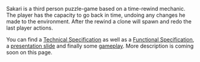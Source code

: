 Sakari is a third person puzzle-game based on a time-rewind mechanic. The player has the capacity to go back in time, undoing any changes he made to the environment. After the rewind a clone will spawn and redo the last player actions.

You can find a [Technical Specification](https://docs.google.com/document/d/12vj44lDymhJKfAKiIRpKwcfKzFnZFOHtr8iBPGJj0D4/edit?usp=sharing) as well as a [Functional Specification](https://docs.google.com/document/d/1yL020lj_8zzkcGuZpvFc7pyeZzBm44wyl2Fxhvh3Eyo/edit?usp=sharing), a [presentation slide](https://docs.google.com/presentation/d/1fURK1b-WQ2KSNNuZ08k_JKIM044yaNApA3vH5_KWV3o/edit?usp=sharing) and finally some [gameplay](https://drive.google.com/file/d/1Ow6sgBRzrRvtSkfvVoTcLx0lDWF3z0wt/view?usp=sharing). More description is coming soon on this page.
